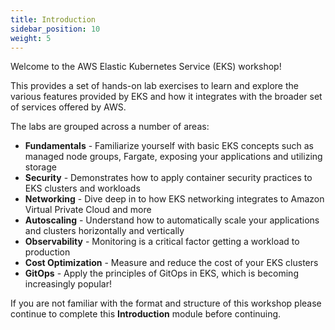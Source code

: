```yaml
---
title: Introduction
sidebar_position: 10
weight: 5
---
```


Welcome to the AWS Elastic Kubernetes Service (EKS) workshop!

This provides a set of hands-on lab exercises to learn and explore the various features provided by EKS and how it integrates with the broader set of services offered by AWS.

The labs are grouped across a number of areas:

* **Fundamentals** - Familiarize yourself with basic EKS concepts such as managed node groups, Fargate, exposing your applications and utilizing storage
* **Security** - Demonstrates how to apply container security practices to EKS clusters and workloads
* **Networking** - Dive deep in to how EKS networking integrates to Amazon Virtual Private Cloud and more
* **Autoscaling** - Understand how to automatically scale your applications and clusters horizontally and vertically
* **Observability** - Monitoring is a critical factor getting a workload to production
* **Cost Optimization** - Measure and reduce the cost of your EKS clusters
* **GitOps** - Apply the principles of GitOps in EKS, which is becoming increasingly popular!

If you are not familiar with the format and structure of this workshop please continue to complete this **Introduction** module before continuing.